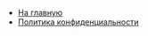 - <a href="/watomatic/ru/">На главную</a>
- <a href="/watomatic/ru/#/privacy-policy">Политика конфиденциальности</a>
